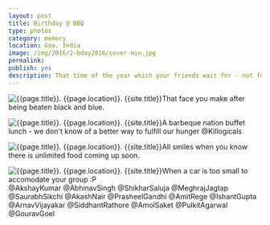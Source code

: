 ```yaml
---
layout: post
title: Birthday @ BBQ
type: photos
category: memory
location: Goa, India
image: /img/2016/2-bday2016/cover-min.jpg
permalink:
publish: yes
description: That time of the year which your friends wait for - not for wishing you but to beat the shit of you. #EngineeringLife
---
```

<!-- http://compressjpeg.com -->
<!-- http://compressimage.toolur.com/ 1024, 400-->
<p class="center"><img src="{{site.baseurl}}/img/2016/2-bday2016/cover.jpg" alt="{{page.title}}. {{page.location}}. {{site.title}}" title="{{page.title}}">That face you make after being beaten black and blue.</p>

<p class="center"><img src="{{site.baseurl}}/img/2016/2-bday2016/1.jpg" alt="{{page.title}}. {{page.location}}. {{site.title}}" title="{{page.title}}">A barbeque nation buffet lunch - we don't know of a better way to fulfill our hunger @Killogicals</p>

<p class="center"><img src="{{site.baseurl}}/img/2016/2-bday2016/2.jpg" alt="{{page.title}}. {{page.location}}. {{site.title}}" title="{{page.title}}">All smiles when you know there is unlimited food coming up soon.</p>

<p class="center"><img src="{{site.baseurl}}/img/2016/2-bday2016/4.jpg" alt="{{page.title}}. {{page.location}}. {{site.title}}" title="{{page.title}}">When a car is too small to accomodate your group :P <br> @AkshayKumar @AbhinavSingh @ShikharSaluja @MeghrajJagtap @SaurabhSikchi @AkashNair @PrasheelGandhi @AmitRege @IshantGupta @ArnavVijayakar @SiddhantRathore @AmolSaket @PulkitAgarwal @GouravGoel</p>